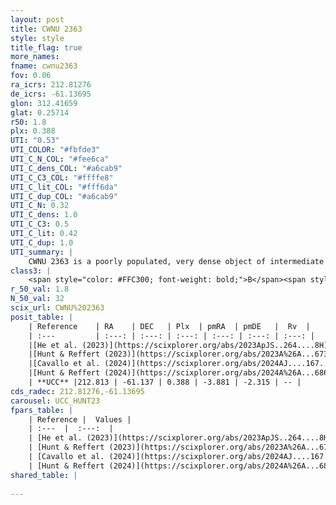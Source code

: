 ```yaml
---
layout: post
title: CWNU 2363
style: style
title_flag: true
more_names: 
fname: cwnu2363
fov: 0.06
ra_icrs: 212.81276
de_icrs: -61.13695
glon: 312.41659
glat: 0.25714
r50: 1.8
plx: 0.388
UTI: "0.53"
UTI_COLOR: "#fbfde3"
UTI_C_N_COL: "#fee6ca"
UTI_C_dens_COL: "#a6cab9"
UTI_C_C3_COL: "#ffffe8"
UTI_C_lit_COL: "#fff6da"
UTI_C_dup_COL: "#a6cab9"
UTI_C_N: 0.32
UTI_C_dens: 1.0
UTI_C_C3: 0.5
UTI_C_lit: 0.42
UTI_C_dup: 1.0
UTI_summary: |
    CWNU 2363 is a poorly populated, very dense object of intermediate C3 quality. It was recently reported in the literature.
class3: |
    <span style="color: #FFC300; font-weight: bold;">B</span><span style="color: #FFC300; font-weight: bold;">B</span>
r_50_val: 1.8
N_50_val: 32
scix_url: CWNU%202363
posit_table: |
    | Reference    | RA    | DEC   | Plx  | pmRA  | pmDE   |  Rv  |
    | :---         | :---: | :---: | :---: | :---: | :---: | :---: |
    |[He et al. (2023)](https://scixplorer.org/abs/2023ApJS..264....8H) | 212.814 | -61.138 | 0.388 | -3.863 | -2.309 | -40.72 |
    |[Hunt & Reffert (2023)](https://scixplorer.org/abs/2023A%26A...673A.114H) | 212.818 | -61.136 | 0.386 | -3.881 | -2.325 | -- |
    |[Cavallo et al. (2024)](https://scixplorer.org/abs/2024AJ....167...12C) | 212.819 | -61.133 | 0.38 | -- | -- | -- |
    |[Hunt & Reffert (2024)](https://scixplorer.org/abs/2024A%26A...686A..42H) | 212.818 | -61.136 | 0.386 | -3.881 | -2.325 | -- |
    | **UCC** |212.813 | -61.137 | 0.388 | -3.881 | -2.315 | -- | 
cds_radec: 212.81276,-61.13695
carousel: UCC_HUNT23
fpars_table: |
    | Reference |  Values |
    | :---  |  :---:  |
    | [He et al. (2023)](https://scixplorer.org/abs/2023ApJS..264....8H) | `A0=4.05, m-M=11.95, logAge=7.05` |
    | [Hunt & Reffert (2023)](https://scixplorer.org/abs/2023A%26A...673A.114H) | `AV50=3.583, diffAV50=2.289, MOD50=11.951, logAge50=6.741` |
    | [Cavallo et al. (2024)](https://scixplorer.org/abs/2024AJ....167...12C) | `AV50=3.56, dMod50=11.86, logAge50=6.87, [Fe/H]50=0.13` |
    | [Hunt & Reffert (2024)](https://scixplorer.org/abs/2024A%26A...686A..42H) | `MassJ=555.584` |
shared_table: |
    
---
```

